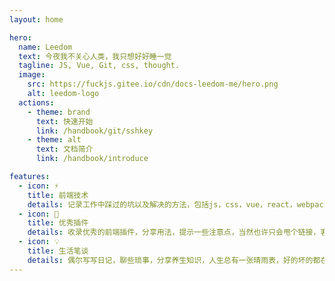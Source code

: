 ```yaml
---
layout: home

hero:
  name: Leedom
  text: 今夜我不关心人类，我只想好好睡一觉
  tagline: JS, Vue, Git, css, thought.
  image:
    src: https://fuckjs.gitee.io/cdn/docs-leedom-me/hero.png
    alt: leedom-logo
  actions:
    - theme: brand
      text: 快速开始
      link: /handbook/git/sshkey
    - theme: alt
      text: 文档简介
      link: /handbook/introduce

features:
  - icon: ⚡️
    title: 前端技术
    details: 记录工作中踩过的坑以及解决的方法，包括js，css，vue，react，webpack，git，nodejs，小程序等等
  - icon: 🖖
    title: 优秀插件
    details: 收录优秀的前端插件，分享用法，提示一些注意点，当然也许只会甩个链接，客官们自个儿看文档吧
  - icon: 💡
    title: 生活笔谈
    details: 偶尔写写日记，聊些琐事，分享养生知识，人生总有一张晴雨表，好的坏的都在造就自己
---
```



<style>
:root {
  --vp-home-hero-name-color: transparent;
  --vp-home-hero-name-background: -webkit-linear-gradient(120deg, #bd34fe, #41d1ff);
}

</style>

